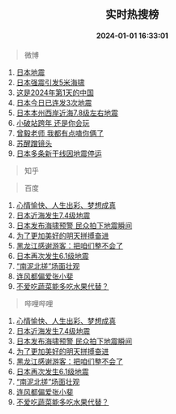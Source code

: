 <div align="center"><h2>实时热搜榜</h2><h4>2024-01-01 16:33:01</h4></div>

> 微博  

1. [日本地震](https://s.weibo.com/weibo?q=%E6%97%A5%E6%9C%AC%E5%9C%B0%E9%9C%87&t=31&band_rank=1&Refer=top)<br />
2. [日本强震引发5米海啸](https://s.weibo.com/weibo?q=%23%E6%97%A5%E6%9C%AC%E5%BC%BA%E9%9C%87%E5%BC%95%E5%8F%915%E7%B1%B3%E6%B5%B7%E5%95%B8%23&t=31&band_rank=2&Refer=top)<br />
3. [这是2024年第1天的中国](https://s.weibo.com/weibo?q=%23%E8%BF%99%E6%98%AF2024%E5%B9%B4%E7%AC%AC1%E5%A4%A9%E7%9A%84%E4%B8%AD%E5%9B%BD%23&t=31&band_rank=3&Refer=top)<br />
4. [日本今日已连发3次地震](https://s.weibo.com/weibo?q=%23%E6%97%A5%E6%9C%AC%E4%BB%8A%E6%97%A5%E5%B7%B2%E8%BF%9E%E5%8F%913%E6%AC%A1%E5%9C%B0%E9%9C%87%23&t=31&band_rank=4&Refer=top)<br />
5. [日本本州西岸近海7.8级左右地震](https://s.weibo.com/weibo?q=%23%E6%97%A5%E6%9C%AC%E6%9C%AC%E5%B7%9E%E8%A5%BF%E5%B2%B8%E8%BF%91%E6%B5%B77.8%E7%BA%A7%E5%B7%A6%E5%8F%B3%E5%9C%B0%E9%9C%87%23&t=31&band_rank=5&Refer=top)<br />
6. [小破站跨年 还是你会玩](https://s.weibo.com/weibo?q=%E5%B0%8F%E7%A0%B4%E7%AB%99%E8%B7%A8%E5%B9%B4%20%E8%BF%98%E6%98%AF%E4%BD%A0%E4%BC%9A%E7%8E%A9&t=31&band_rank=6&Refer=top)<br />
7. [曾毅老师 我都有点嗑你俩了](https://s.weibo.com/weibo?q=%E6%9B%BE%E6%AF%85%E8%80%81%E5%B8%88%20%E6%88%91%E9%83%BD%E6%9C%89%E7%82%B9%E5%97%91%E4%BD%A0%E4%BF%A9%E4%BA%86&t=31&band_rank=7&Refer=top)<br />
8. [苏醒蹭镜头](https://s.weibo.com/weibo?q=%E8%8B%8F%E9%86%92%E8%B9%AD%E9%95%9C%E5%A4%B4&t=31&band_rank=8&Refer=top)<br />
9. [日本多条新干线因地震停运](https://s.weibo.com/weibo?q=%23%E6%97%A5%E6%9C%AC%E5%A4%9A%E6%9D%A1%E6%96%B0%E5%B9%B2%E7%BA%BF%E5%9B%A0%E5%9C%B0%E9%9C%87%E5%81%9C%E8%BF%90%23&t=31&band_rank=9&Refer=top)<br />

> 知乎  


> 百度  

1. [心情愉快、人生出彩、梦想成真](https://www.baidu.com/s?wd=%E5%BF%83%E6%83%85%E6%84%89%E5%BF%AB%E3%80%81%E4%BA%BA%E7%94%9F%E5%87%BA%E5%BD%A9%E3%80%81%E6%A2%A6%E6%83%B3%E6%88%90%E7%9C%9F&sa=fyb_news&rsv_dl=fyb_news)<br />
2. [日本近海发生7.4级地震](https://www.baidu.com/s?wd=%E6%97%A5%E6%9C%AC%E8%BF%91%E6%B5%B7%E5%8F%91%E7%94%9F7.4%E7%BA%A7%E5%9C%B0%E9%9C%87&sa=fyb_news&rsv_dl=fyb_news)<br />
3. [日本发布海啸预警 民众拍下地震瞬间](https://www.baidu.com/s?wd=%E6%97%A5%E6%9C%AC%E5%8F%91%E5%B8%83%E6%B5%B7%E5%95%B8%E9%A2%84%E8%AD%A6+%E6%B0%91%E4%BC%97%E6%8B%8D%E4%B8%8B%E5%9C%B0%E9%9C%87%E7%9E%AC%E9%97%B4&sa=fyb_news&rsv_dl=fyb_news)<br />
4. [为了更加美好的明天拼搏奋进](https://www.baidu.com/s?wd=%E4%B8%BA%E4%BA%86%E6%9B%B4%E5%8A%A0%E7%BE%8E%E5%A5%BD%E7%9A%84%E6%98%8E%E5%A4%A9%E6%8B%BC%E6%90%8F%E5%A5%8B%E8%BF%9B&sa=fyb_news&rsv_dl=fyb_news)<br />
5. [黑龙江感谢游客：把咱们整不会了](https://www.baidu.com/s?wd=%E9%BB%91%E9%BE%99%E6%B1%9F%E6%84%9F%E8%B0%A2%E6%B8%B8%E5%AE%A2%EF%BC%9A%E6%8A%8A%E5%92%B1%E4%BB%AC%E6%95%B4%E4%B8%8D%E4%BC%9A%E4%BA%86&sa=fyb_news&rsv_dl=fyb_news)<br />
6. [日本再次发生6.1级地震](https://www.baidu.com/s?wd=%E6%97%A5%E6%9C%AC%E5%86%8D%E6%AC%A1%E5%8F%91%E7%94%9F6.1%E7%BA%A7%E5%9C%B0%E9%9C%87&sa=fyb_news&rsv_dl=fyb_news)<br />
7. [“南泥北搓”场面壮观](https://www.baidu.com/s?wd=%E2%80%9C%E5%8D%97%E6%B3%A5%E5%8C%97%E6%90%93%E2%80%9D%E5%9C%BA%E9%9D%A2%E5%A3%AE%E8%A7%82&sa=fyb_news&rsv_dl=fyb_news)<br />
8. [连风都偏爱张小斐](https://www.baidu.com/s?wd=%E8%BF%9E%E9%A3%8E%E9%83%BD%E5%81%8F%E7%88%B1%E5%BC%A0%E5%B0%8F%E6%96%90&sa=fyb_news&rsv_dl=fyb_news)<br />
9. [不爱吃蔬菜能多吃水果代替？](https://www.baidu.com/s?wd=%E4%B8%8D%E7%88%B1%E5%90%83%E8%94%AC%E8%8F%9C%E8%83%BD%E5%A4%9A%E5%90%83%E6%B0%B4%E6%9E%9C%E4%BB%A3%E6%9B%BF%EF%BC%9F&sa=fyb_news&rsv_dl=fyb_news)<br />

> 哔哩哔哩  

1. [心情愉快、人生出彩、梦想成真](https://www.baidu.com/s?wd=%E5%BF%83%E6%83%85%E6%84%89%E5%BF%AB%E3%80%81%E4%BA%BA%E7%94%9F%E5%87%BA%E5%BD%A9%E3%80%81%E6%A2%A6%E6%83%B3%E6%88%90%E7%9C%9F&sa=fyb_news&rsv_dl=fyb_news)<br />
2. [日本近海发生7.4级地震](https://www.baidu.com/s?wd=%E6%97%A5%E6%9C%AC%E8%BF%91%E6%B5%B7%E5%8F%91%E7%94%9F7.4%E7%BA%A7%E5%9C%B0%E9%9C%87&sa=fyb_news&rsv_dl=fyb_news)<br />
3. [日本发布海啸预警 民众拍下地震瞬间](https://www.baidu.com/s?wd=%E6%97%A5%E6%9C%AC%E5%8F%91%E5%B8%83%E6%B5%B7%E5%95%B8%E9%A2%84%E8%AD%A6+%E6%B0%91%E4%BC%97%E6%8B%8D%E4%B8%8B%E5%9C%B0%E9%9C%87%E7%9E%AC%E9%97%B4&sa=fyb_news&rsv_dl=fyb_news)<br />
4. [为了更加美好的明天拼搏奋进](https://www.baidu.com/s?wd=%E4%B8%BA%E4%BA%86%E6%9B%B4%E5%8A%A0%E7%BE%8E%E5%A5%BD%E7%9A%84%E6%98%8E%E5%A4%A9%E6%8B%BC%E6%90%8F%E5%A5%8B%E8%BF%9B&sa=fyb_news&rsv_dl=fyb_news)<br />
5. [黑龙江感谢游客：把咱们整不会了](https://www.baidu.com/s?wd=%E9%BB%91%E9%BE%99%E6%B1%9F%E6%84%9F%E8%B0%A2%E6%B8%B8%E5%AE%A2%EF%BC%9A%E6%8A%8A%E5%92%B1%E4%BB%AC%E6%95%B4%E4%B8%8D%E4%BC%9A%E4%BA%86&sa=fyb_news&rsv_dl=fyb_news)<br />
6. [日本再次发生6.1级地震](https://www.baidu.com/s?wd=%E6%97%A5%E6%9C%AC%E5%86%8D%E6%AC%A1%E5%8F%91%E7%94%9F6.1%E7%BA%A7%E5%9C%B0%E9%9C%87&sa=fyb_news&rsv_dl=fyb_news)<br />
7. [“南泥北搓”场面壮观](https://www.baidu.com/s?wd=%E2%80%9C%E5%8D%97%E6%B3%A5%E5%8C%97%E6%90%93%E2%80%9D%E5%9C%BA%E9%9D%A2%E5%A3%AE%E8%A7%82&sa=fyb_news&rsv_dl=fyb_news)<br />
8. [连风都偏爱张小斐](https://www.baidu.com/s?wd=%E8%BF%9E%E9%A3%8E%E9%83%BD%E5%81%8F%E7%88%B1%E5%BC%A0%E5%B0%8F%E6%96%90&sa=fyb_news&rsv_dl=fyb_news)<br />
9. [不爱吃蔬菜能多吃水果代替？](https://www.baidu.com/s?wd=%E4%B8%8D%E7%88%B1%E5%90%83%E8%94%AC%E8%8F%9C%E8%83%BD%E5%A4%9A%E5%90%83%E6%B0%B4%E6%9E%9C%E4%BB%A3%E6%9B%BF%EF%BC%9F&sa=fyb_news&rsv_dl=fyb_news)<br />
